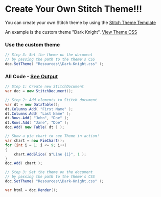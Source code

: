 # Create Your Own Stitch Theme!!!

You can create your own Stitch theme by using the [Stitch Theme Template](Stitch-Theme-Template.css)

An example is the custom theme <bold>"Dark Knight"</bold>. [View Theme CSS](Dark-Knight.css)

### Use the custom theme

~~~cs
// Step 3: Set the theme on the document 
// by passing the path to the theme's CSS
doc.SetTheme( "Resources\\Dark-Knight.css" );
~~~

### All Code - [See Output](Dark-Knight-Custom-Theme-Sample.pdf)

~~~cs
// Step 1: Create new StitchDocument
var doc = new StitchDocument();

// Step 2: Add elements to Stitch document
var dt = new DataTable();
dt.Columns.Add( "First Name" );
dt.Columns.Add( "Last Name" );
dt.Rows.Add( "John", "Doe" );
dt.Rows.Add( "Jane", "Doe" );
doc.Add( new Table( dt ) );

// Show a pie chart to see Theme in action!
var chart = new PieChart();
for (int i = 1; i <= 9; i++)
{
    chart.AddSlice( $"Line {i}", 1 );
}
doc.Add( chart );

// Step 3: Set the theme on the document 
// by passing the path to the theme's CSS
doc.SetTheme( "Resources\\Dark-Knight.css" );

var html = doc.Render();
~~~
